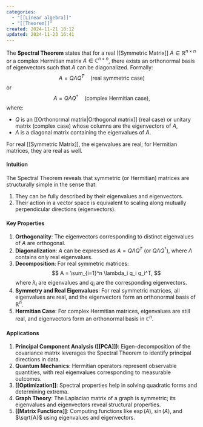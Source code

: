 ```yaml
---
categories:
  - "[[Linear algebra]]"
  - "[[Theorem]]"
created: 2024-11-21 18:12
updated: 2024-11-23 16:41
---
```

The **Spectral Theorem** states that for a real [[Symmetric Matrix]] $A \in \mathbb{R}^{n \times n}$ or a complex Hermitian matrix $A \in \mathbb{C}^{n \times n}$, there exists an orthonormal basis of eigenvectors such that $A$ can be diagonalized. Formally:
$$ A = Q \Lambda Q^T \quad \text{(real symmetric case)} $$
or
$$ A = Q \Lambda Q^\dagger \quad \text{(complex Hermitian case)}, $$
where:
- $Q$ is an [[Orthonormal matrix|Orthogonal matrix]] (real case) or unitary matrix (complex case) whose columns are the eigenvectors of $A$,
- $\Lambda$ is a diagonal matrix containing the eigenvalues of $A$.

For real [[Symmetric Matrix]], the eigenvalues are real; for Hermitian matrices, they are real as well.

#### **Intuition**
The Spectral Theorem reveals that symmetric (or Hermitian) matrices are structurally simple in the sense that:
1. They can be fully described by their eigenvalues and eigenvectors.
2. Their action in a vector space is equivalent to scaling along mutually perpendicular directions (eigenvectors).

#### **Key Properties**
1. **Orthogonality**: The eigenvectors corresponding to distinct eigenvalues of $A$ are orthogonal.
2. **Diagonalization**: $A$ can be expressed as $A = Q \Lambda Q^T$ (or $Q \Lambda Q^\dagger$), where $\Lambda$ contains only real eigenvalues.
3. **Decomposition**: For real symmetric matrices:
   $$ A = \sum_{i=1}^n \lambda_i q_i q_i^T, $$
   where $\lambda_i$ are eigenvalues and $q_i$ are the corresponding eigenvectors.
4. **Symmetry and Real Eigenvalues**: For real symmetric matrices, all eigenvalues are real, and the eigenvectors form an orthonormal basis of $\mathbb{R}^n$.
5. **Hermitian Case**: For complex Hermitian matrices, eigenvalues are still real, and eigenvectors form an orthonormal basis in $\mathbb{C}^n$.

#### **Applications**
1. **Principal Component Analysis ([[PCA]])**: Eigen-decomposition of the covariance matrix leverages the Spectral Theorem to identify principal directions in data.
2. **Quantum Mechanics**: Hermitian operators represent observable quantities, with real eigenvalues corresponding to measurable outcomes.
3. **[[Optimization]]**: Spectral properties help in solving quadratic forms and determining extrema.
4. **Graph Theory**: The Laplacian matrix of a graph is symmetric; its eigenvalues and eigenvectors reveal structural properties.
5. **[[Matrix Functions]]**: Computing functions like $\exp(A)$, $\sin(A)$, and $\sqrt{A}$ using eigenvalues and eigenvectors.